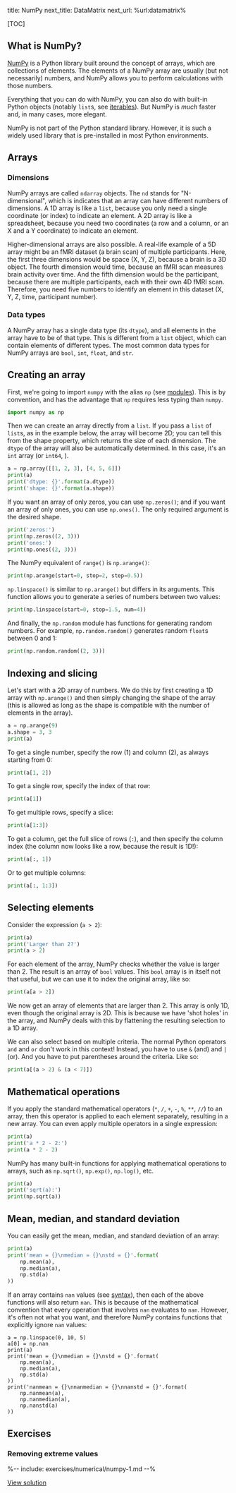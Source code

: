 title: NumPy
next_title: DataMatrix
next_url: %url:datamatrix%


[TOC]


## What is NumPy?

[NumPy](https://numpy.org/) is a Python library built around the concept of arrays, which are collections of elements. The elements of a NumPy array are usually (but not necessarily) numbers, and NumPy allows you to perform calculations with those numbers.

Everything that you can do with NumPy, you can also do with built-in Python objects (notably `list`s, see [iterables](%url:iterables%)). But NumPy is *much* faster and, in many cases, more elegant.

NumPy is not part of the Python standard library. However, it is such a widely used library that is pre-installed in most Python environments.


## Arrays


### Dimensions

NumPy arrays are called `ndarray` objects. The `nd` stands for "N-dimensional", which is indicates that an array can have different numbers of dimensions. A 1D array is like a `list`, because you only need a single coordinate (or index) to indicate an element. A 2D array is like a spreadsheet, because you need two coordinates (a row and a column, or an X and a Y coordinate) to indicate an element.

Higher-dimensional arrays are also possible. A real-life example of a 5D array might be an fMRI dataset (a brain scan) of multiple participants. Here, the first three dimensions would be space (X, Y, Z), because a brain is a 3D object. The fourth dimension would time, because an fMRI scan measures brain activity over time. And the fifth dimension would be the participant, because there are multiple participants, each with their own 4D fMRI scan. Therefore, you need five numbers to identify an element in this dataset (X, Y, Z, time, participant number).


### Data types

A NumPy array has a single data type (its `dtype`), and all elements in the array have to be of that type. This is different from a `list` object, which can contain elements of different types. The most common data types for NumPy arrays are `bool`, `int`, `float`, and `str`.


## Creating an array

First, we're going to import `numpy` with the alias `np` (see [modules](%url:modules%)). This is by convention, and has the advantage that `np` requires less typing than `numpy`.

```python
import numpy as np
```

Then we can create an array directly from a `list`. If you pass a `list` of `list`s, as in the example below, the array will become 2D; you can tell this from the shape property, which returns the size of each dimension. The `dtype` of the array will also be automatically determined. In this case, it's an `int` array (or `int64`, ).

```python
a = np.array([[1, 2, 3], [4, 5, 6]])
print(a)
print('dtype: {}'.format(a.dtype))
print('shape: {}'.format(a.shape))
```

If you want an array of only zeros, you can use `np.zeros()`; and if you want an array of only ones, you can use `np.ones()`. The only required argument is the desired shape.

```python
print('zeros:')
print(np.zeros((2, 3)))
print('ones:')
print(np.ones((2, 3)))
```

The NumPy equivalent of `range()` is `np.arange()`:

```python
print(np.arange(start=0, stop=2, step=0.5))
```

`np.linspace()` is similar to `np.arange()` but differs in its arguments. This function allows you to generate a series of numbers between two values:

```python
print(np.linspace(start=0, stop=1.5, num=4))
```

And finally, the `np.random` module has functions for generating random numbers. For example, `np.random.random()` generates random `float`s between 0 and 1:

```python
print(np.random.random((2, 3)))
```


## Indexing and slicing

Let's start with a 2D array of numbers. We do this by first creating a 1D array with `np.arange()` and then simply changing the shape of the array (this is allowed as long as the shape is compatible with the number of elements in the array).

```python
a = np.arange(9)
a.shape = 3, 3
print(a)
```

To get a single number, specify the row (1) and column (2), as always starting from 0:

```python
print(a[1, 2])
```

To get a single row, specify the index of that row:

```python
print(a[1])
```

To get multiple rows, specify a slice:

```python
print(a[1:3])
```

To get a column, get the full slice of rows (`:`), and then specify the column index (the column now looks like a row, because the result is 1D!):


```python
print(a[:, 1])
```

Or to get multiple columns:

```python
print(a[:, 1:3])
```

## Selecting elements

Consider the expression (`a > 2`):

```python
print(a)
print('Larger than 2?')
print(a > 2)
```

For each element of the array, NumPy checks whether the value is larger than 2. The result is an array of `bool` values. This `bool` array is in itself not that useful, but we can use it to index the original array, like so:

```python
print(a[a > 2])
```

We now get an array of elements that are larger than 2. This array is only 1D, even though the original array is 2D. This is because we have 'shot holes' in the array, and NumPy deals with this by flattening the resulting selection to a 1D array.

We can also select based on multiple criteria. The normal Python operators `and` and `or` don't work in this context! Instead, you have to use `&` (and) and `|` (or). And you have to put parentheses around the criteria. Like so:

```python
print(a[(a > 2) & (a < 7)])
```


## Mathematical operations

If you apply the standard mathematical operators (`*`, `/`, `+`, `-`, `%`, `**`, `//`) to an array, then this operator is applied to each element separately, resulting in a new array. You can even apply multiple operators in a single expression:

```python
print(a)
print('a * 2 - 2:')
print(a * 2 - 2)
```

NumPy has many built-in functions for applying mathematical operations to arrays, such as `np.sqrt()`, `np.exp()`, `np.log()`, etc.

```python
print(a)
print('sqrt(a):')
print(np.sqrt(a))
```


## Mean, median, and standard deviation

You can easily get the mean, median, and standard deviation of an array:

```python
print(a)
print('mean = {}\nmedian = {}\nstd = {}'.format(
    np.mean(a),
    np.median(a),
    np.std(a)
))
```

If an array contains `nan` values (see [syntax](%url:syntax%)), then each of the above functions will also return `nan`. This is because of the mathematical convention that every operation that involves `nan` evaluates to `nan`. However, it's often not what you want, and therefore NumPy contains functions that explicitly ignore `nan` values:

```
a = np.linspace(0, 10, 5)
a[0] = np.nan
print(a)
print('mean = {}\nmedian = {}\nstd = {}'.format(
    np.mean(a),
    np.median(a),
    np.std(a)
))
print('nanmean = {}\nnanmedian = {}\nnanstd = {}'.format(
    np.nanmean(a),
    np.nanmedian(a),
    np.nanstd(a)
))
```


## Exercises

<div class='info-box' markdown=1>

### Removing extreme values

%-- include: exercises/numerical/numpy-1.md --%

[View solution](%url:numpy%-solution-1)

</div>

</div>

